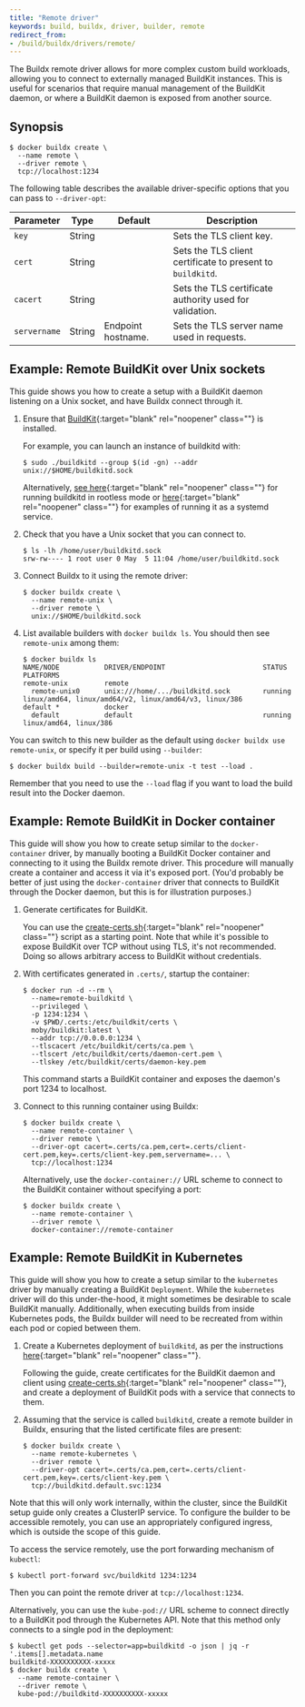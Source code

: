 ```yaml
---
title: "Remote driver"
keywords: build, buildx, driver, builder, remote
redirect_from:
- /build/buildx/drivers/remote/
---
```


The Buildx remote driver allows for more complex custom build workloads,
allowing you to connect to externally managed BuildKit instances. This is useful
for scenarios that require manual management of the BuildKit daemon, or where a
BuildKit daemon is exposed from another source.

## Synopsis

```console
$ docker buildx create \
  --name remote \
  --driver remote \
  tcp://localhost:1234
```

The following table describes the available driver-specific options that you can
pass to `--driver-opt`:

| Parameter    | Type   | Default            | Description                                                |
|--------------|--------|--------------------|------------------------------------------------------------|
| `key`        | String |                    | Sets the TLS client key.                                   |
| `cert`       | String |                    | Sets the TLS client certificate to present to `buildkitd`. |
| `cacert`     | String |                    | Sets the TLS certificate authority used for validation.    |
| `servername` | String | Endpoint hostname. | Sets the TLS server name used in requests.                 |

## Example: Remote BuildKit over Unix sockets

This guide shows you how to create a setup with a BuildKit daemon listening on a
Unix socket, and have Buildx connect through it.

1. Ensure that [BuildKit](https://github.com/moby/buildkit){:target="blank" rel="noopener" class=""}
   is installed.

   For example, you can launch an instance of buildkitd with:

   ```console
   $ sudo ./buildkitd --group $(id -gn) --addr unix://$HOME/buildkitd.sock
   ```

   Alternatively, [see here](https://github.com/moby/buildkit/blob/master/docs/rootless.md){:target="blank" rel="noopener" class=""}
   for running buildkitd in rootless mode or [here](https://github.com/moby/buildkit/tree/master/examples/systemd){:target="blank" rel="noopener" class=""}
   for examples of running it as a systemd service.

2. Check that you have a Unix socket that you can connect to.

   ```console
   $ ls -lh /home/user/buildkitd.sock
   srw-rw---- 1 root user 0 May  5 11:04 /home/user/buildkitd.sock
   ```

3. Connect Buildx to it using the remote driver:

   ```console
   $ docker buildx create \
     --name remote-unix \
     --driver remote \
     unix://$HOME/buildkitd.sock
   ```

4. List available builders with `docker buildx ls`. You should then see
   `remote-unix` among them:

   ```console
   $ docker buildx ls
   NAME/NODE           DRIVER/ENDPOINT                        STATUS  PLATFORMS
   remote-unix         remote
     remote-unix0      unix:///home/.../buildkitd.sock        running linux/amd64, linux/amd64/v2, linux/amd64/v3, linux/386
   default *           docker
     default           default                                running linux/amd64, linux/386
   ```

You can switch to this new builder as the default using
`docker buildx use remote-unix`, or specify it per build using `--builder`:

```console
$ docker buildx build --builder=remote-unix -t test --load .
```

Remember that you need to use the `--load` flag if you want to load the build
result into the Docker daemon.

## Example: Remote BuildKit in Docker container

This guide will show you how to create setup similar to the `docker-container`
driver, by manually booting a BuildKit Docker container and connecting to it
using the Buildx remote driver. This procedure will manually create a container
and access it via it's exposed port. (You'd probably be better of just using the
`docker-container` driver that connects to BuildKit through the Docker daemon,
but this is for illustration purposes.)

1.  Generate certificates for BuildKit.

    You can use the [create-certs.sh](https://github.com/moby/buildkit/blob/master/examples/kubernetes/create-certs.sh){:target="blank" rel="noopener" class=""}
    script as a starting point. Note that while it's possible to expose BuildKit
    over TCP without using TLS, it's not recommended. Doing so allows arbitrary
    access to BuildKit without credentials.

2.  With certificates generated in `.certs/`, startup the container:

    ```console
    $ docker run -d --rm \
      --name=remote-buildkitd \
      --privileged \
      -p 1234:1234 \
      -v $PWD/.certs:/etc/buildkit/certs \
      moby/buildkit:latest \
      --addr tcp://0.0.0.0:1234 \
      --tlscacert /etc/buildkit/certs/ca.pem \
      --tlscert /etc/buildkit/certs/daemon-cert.pem \
      --tlskey /etc/buildkit/certs/daemon-key.pem
    ```

    This command starts a BuildKit container and exposes the daemon's port 1234
    to localhost.

3.  Connect to this running container using Buildx:

    ```console
    $ docker buildx create \
      --name remote-container \
      --driver remote \
      --driver-opt cacert=.certs/ca.pem,cert=.certs/client-cert.pem,key=.certs/client-key.pem,servername=... \
      tcp://localhost:1234
    ```

    Alternatively, use the `docker-container://` URL scheme to connect to the
    BuildKit container without specifying a port:

    ```console
    $ docker buildx create \
      --name remote-container \
      --driver remote \
      docker-container://remote-container
    ```

## Example: Remote BuildKit in Kubernetes

This guide will show you how to create a setup similar to the `kubernetes`
driver by manually creating a BuildKit `Deployment`. While the `kubernetes`
driver will do this under-the-hood, it might sometimes be desirable to scale
BuildKit manually. Additionally, when executing builds from inside Kubernetes
pods, the Buildx builder will need to be recreated from within each pod or
copied between them.

1. Create a Kubernetes deployment of `buildkitd`, as per the instructions
   [here](https://github.com/moby/buildkit/tree/master/examples/kubernetes){:target="blank" rel="noopener" class=""}.

   Following the guide, create certificates for the BuildKit daemon and client
   using [create-certs.sh](https://github.com/moby/buildkit/blob/master/examples/kubernetes/create-certs.sh){:target="blank" rel="noopener" class=""},
   and create a deployment of BuildKit pods with a service that connects to
   them.

2. Assuming that the service is called `buildkitd`, create a remote builder in
   Buildx, ensuring that the listed certificate files are present:

   ```console
   $ docker buildx create \
     --name remote-kubernetes \
     --driver remote \
     --driver-opt cacert=.certs/ca.pem,cert=.certs/client-cert.pem,key=.certs/client-key.pem \
     tcp://buildkitd.default.svc:1234
   ```

Note that this will only work internally, within the cluster, since the BuildKit
setup guide only creates a ClusterIP service. To configure the builder to be
accessible remotely, you can use an appropriately configured ingress, which is
outside the scope of this guide.

To access the service remotely, use the port forwarding mechanism of `kubectl`:

```console
$ kubectl port-forward svc/buildkitd 1234:1234
```

Then you can point the remote driver at `tcp://localhost:1234`.

Alternatively, you can use the `kube-pod://` URL scheme to connect directly to a
BuildKit pod through the Kubernetes API. Note that this method only connects to
a single pod in the deployment:

```console
$ kubectl get pods --selector=app=buildkitd -o json | jq -r '.items[].metadata.name
buildkitd-XXXXXXXXXX-xxxxx
$ docker buildx create \
  --name remote-container \
  --driver remote \
  kube-pod://buildkitd-XXXXXXXXXX-xxxxx
```
